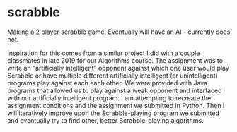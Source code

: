 # scrabble
Making a 2 player scrabble game. Eventually will have an AI - currently does not.

Inspiration for this comes from a similar project I did with a couple classmates in late 2019 for our Algorithms course. The assignment was to write an "artificially intelligent" opponent against which one user would play Scrabble or have multiple different artificially intelligent (or unintelligent) programs play against each each other. We were provided with Java programs that allowed us to play against a weak opponent and interfaced with our artificially intelligent program. I am attempting to recreate the assignment conditions and the assignment we submitted in Python. Then I will iteratively improve upon the Scrabble-playing program we submitted and eventually try to find other, better Scrabble-playing algorithms.
